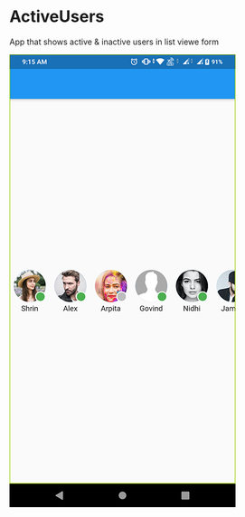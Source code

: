 # ActiveUsers
App that shows active &amp; inactive users in list viewe form

![alt text](https://github.com/simpleflutter/ActiveUsers/blob/master/activer_users.png?raw=true)

